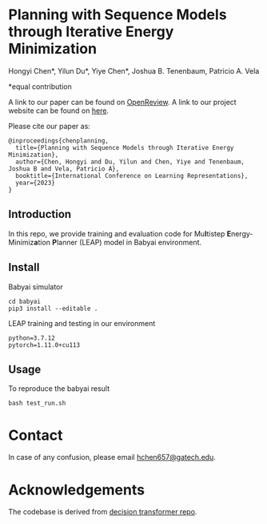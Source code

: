 # Planning with Sequence Models through Iterative Energy Minimization 

Hongyi Chen\*, Yilun Du\*, Yiye Chen\*, Joshua B. Tenenbaum, Patricio A. Vela

\*equal contribution

A link to our paper can be found on [OpenReview](https://openreview.net/forum?id=cVFD6qE8gnY).
A link to our project website can be found on [here](https://hychen-naza.github.io/projects/LEAP/index.html).

Please cite our paper as:

```
@inproceedings{chenplanning,
  title={Planning with Sequence Models through Iterative Energy Minimization},
  author={Chen, Hongyi and Du, Yilun and Chen, Yiye and Tenenbaum, Joshua B and Vela, Patricio A},
  booktitle={International Conference on Learning Representations},
  year={2023}
}
```

## Introduction
In this repo, we provide training and evaluation code for Mu<strong>l</strong>tistep <strong>E</strong>nergy-Minimiz<strong>a</strong>tion <strong>P</strong>lanner (LEAP) model in Babyai environment.


## Install

Babyai simulator
```
cd babyai
pip3 install --editable .
```
LEAP training and testing in our environment
```
python=3.7.12
pytorch=1.11.0+cu113
```

## Usage
To reproduce the babyai result
```
bash test_run.sh
```

# Contact

In case of any confusion, please email hchen657@gatech.edu.

# Acknowledgements

The codebase is derived from [decision transformer repo](https://github.com/kzl/decision-transformer).
